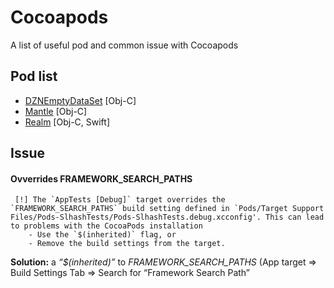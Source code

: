 # Cocoapods

A list of useful pod and common issue with Cocoapods

## Pod list

* [DZNEmptyDataSet](https://github.com/dzenbot/DZNEmptyDataSet) [Obj-C]
* [Mantle](https://github.com/Mantle/Mantle) [Obj-C]
* [Realm](https://github.com/realm/realm-cocoa) [Obj-C, Swift]

## Issue

#### Ovverrides FRAMEWORK_SEARCH_PATHS
```
 [!] The `AppTests [Debug]` target overrides the `FRAMEWORK_SEARCH_PATHS` build setting defined in `Pods/Target Support Files/Pods-SlhashTests/Pods-SlhashTests.debug.xcconfig'. This can lead to problems with the CocoaPods installation
    - Use the `$(inherited)` flag, or
    - Remove the build settings from the target.
```

**Solution:** a _“$(inherited)”_ to _FRAMEWORK_SEARCH_PATHS_ (App target => Build Settings Tab => Search for “Framework Search Path”

